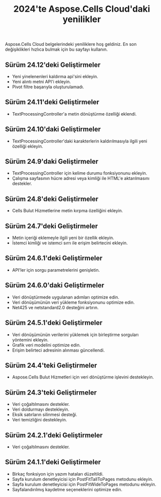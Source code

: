 ﻿---
title: 2024'te Aspose.Cells Cloud'daki yenilikler
second_title: Documen
linktitle: 202'deki yenilikler
type: docs
weight: 20
url: /tr/new-features/2024/
keywords: What's new in aspose cells cloud. Microsoft Office Excel, Open Office Spreadsheet, CSV, PDF
description: Bu sayfa, son sürümlerde tanıtılan en ilginç yeni Aspose.Cells Bulut özelliklerini açıklamaktadır
kwords: Excel, Office Cloud, REST API, Elektronik Tablo, PDF, CSV, Json, Markdown, Aspose.Cells Cloud'daki yenilikler
---
Aspose.Cells Cloud belgelerindeki yeniliklere hoş geldiniz. En son değişiklikleri hızlıca bulmak için bu sayfayı kullanın.

## Sürüm 24.12'deki Geliştirmeler

- Yeni yinelenenleri kaldırma api'sini ekleyin.
- Yeni alıntı metni API'i ekleyin.
- Pivot filtre başarıyla oluşturulamadı.

## Sürüm 24.11'deki Geliştirmeler

- TextProcessingController'a metin dönüştürme özelliği eklendi.

## Sürüm 24.10'daki Geliştirmeler

- TextProcessingController'daki karakterlerin kaldırılmasıyla ilgili yeni özelliği ekleyin.

## Sürüm 24.9'daki Geliştirmeler

- TextProcessingController için kelime durumu fonksiyonunu ekleyin.
- Çalışma sayfasının hücre adresi veya kimliği ile HTML'e aktarılmasını destekler.

## Sürüm 24.8'deki Geliştirmeler

- Cells Bulut Hizmetlerine metin kırpma özelliğini ekleyin.

## Sürüm 24.7'deki Geliştirmeler

- Metin içeriği eklemeyle ilgili yeni bir özellik ekleyin.
- İstemci kimliği ve istemci sırrı ile erişim belirtecini ekleyin.

## Sürüm 24.6.1'deki Geliştirmeler

- API'ler için sorgu parametrelerini genişletin.

## Sürüm 24.6.0'daki Geliştirmeler

- Veri dönüştürmede uygulanan adımları optimize edin.
- Veri dönüşümünün veri yükleme fonksiyonunu optimize edin.
- Net425 ve netstandard2.0 desteğini artırın.

## Sürüm 24.5.1'deki Geliştirmeler

- Veri dönüşümünün verilerini yüklemek için birleştirme sorguları yöntemini ekleyin.
- Grafik veri modelini optimize edin.
- Erişim belirteci adresinin alınması güncellendi.

## Sürüm 24.4'teki Geliştirmeler

- Aspose.Cells Bulut Hizmetleri için veri dönüştürme işlevini destekleyin.

## Sürüm 24.3'teki Geliştirmeler

- Veri çoğaltılmasını destekler.
- Veri doldurmayı destekleyin.
- Eksik satırların silinmesi desteği.
- Veri temizliğini destekleyin.

## Sürüm 24.2.1'deki Geliştirmeler

- Veri çoğaltılmasını destekler.

## Sürüm 24.1.1'deki Geliştirmeler

- Birkaç fonksiyon için yazım hataları düzeltildi.
- Sayfa kurulum denetleyicisi için PostFitTallToPages metodunu ekleyin.
- Sayfa kurulum denetleyicisi için PostFitWideToPages metodunu ekleyin.
- Sayfalandırılmış kaydetme seçeneklerini optimize edin.
